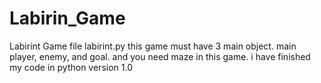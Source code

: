 # Labirin_Game
Labirint Game
file labirint.py
this game must have 3 main object. main player, enemy, and goal. and you need maze in this game.
i have finished my code in python version 1.0 
